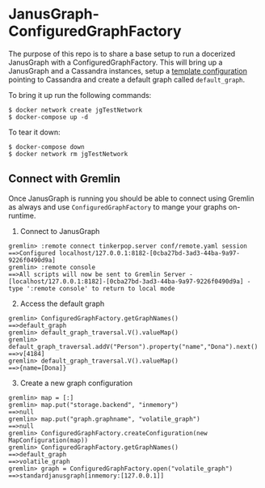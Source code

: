# JanusGraph-ConfiguredGraphFactory
The purpose of this repo is to share a base setup to run a docerized JanusGraph with a ConfiguredGraphFactory. This will bring up a JanusGraph and a Cassandra instances, setup a [template configuration](https://docs.janusgraph.org/basics/configured-graph-factory/#template-configuration) pointing to Cassandra and create a default graph called `default_graph`.

To bring it up run the following commands:
```
$ docker network create jgTestNetwork
$ docker-compose up -d
```

To tear it down:
```
$ docker-compose down
$ docker network rm jgTestNetwork
```

## Connect with Gremlin
Once JanusGraph is running you should be able to connect using Gremlin as always and use `ConfiguredGraphFactory` to mange your graphs on-runtime.


1. Connect to JanusGraph
```
gremlin> :remote connect tinkerpop.server conf/remote.yaml session
==>Configured localhost/127.0.0.1:8182-[0cba27bd-3ad3-44ba-9a97-9226f0490d9a]
gremlin> :remote console
==>All scripts will now be sent to Gremlin Server - [localhost/127.0.0.1:8182]-[0cba27bd-3ad3-44ba-9a97-9226f0490d9a] - type ':remote console' to return to local mode
```

2. Access the default graph
```
gremlin> ConfiguredGraphFactory.getGraphNames()
==>default_graph
gremlin> default_graph_traversal.V().valueMap()
gremlin> default_graph_traversal.addV("Person").property("name","Dona").next()
==>v[4184]
gremlin> default_graph_traversal.V().valueMap()
==>{name=[Dona]}
```

3. Create a new graph configuration
```
gremlin> map = [:]
gremlin> map.put("storage.backend", "inmemory")
==>null
gremlin> map.put("graph.graphname", "volatile_graph")
==>null
gremlin> ConfiguredGraphFactory.createConfiguration(new MapConfiguration(map))
gremlin> ConfiguredGraphFactory.getGraphNames()
==>default_graph
==>volatile_graph
gremlin> graph = ConfiguredGraphFactory.open("volatile_graph")
==>standardjanusgraph[inmemory:[127.0.0.1]]
```
